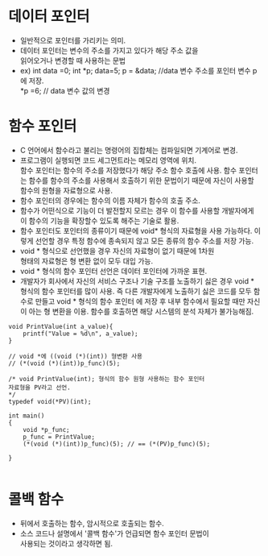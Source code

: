 # 데이터 포인터
- 일반적으로 포인터를 가리키는 의미.<br>
- 데이터 포인터는 변수의 주소를 가지고 있다가 해당 주소 값을<br>
  읽어오거나 변경할 때 사용하는 문법
- ex) int data =0; int *p; data=5; 
  p = &data; //data 변수 주소를 포인터 변수 p에 저장.<br>
  *p =6; // data 변수 값의 변경

# 함수 포인터
- C 언어에서 함수라고 불리는 명령어의 집합체는 컴파일되면 기계어로
  변경. <br>
- 프로그램이 실행되면 코드 세그먼트라는 메모리 영역에 위치.<br>
  함수 포인터는 함수의 주소를 저장했다가 해당 주소 함수 호출에 사용.
  함수 포인터는 함수를 함수의 주소를 사용해서 호출하기 위한 문법이기 때문에 자신이 사용할 함수의 원형을 자료형으로 사용.<br>
- 함수 포인터의 경우에는 함수의 이름 자체가 함수의 호출 주소.<br>
- 함수가 어떤식으로 기능이 더 발전할지 모르는 경우 이 함수를 사용할 
  개발자에게 이 함수의 기능을 확장할수 있도록 해주는 기술로 활용.<br>
- 함수 포인터도 포인터의 종류이기 때문에 void* 형식의 자료형을 사용
  가능하다. 이렇게 선언할 경우 특정 함수에 종속되지 않고 모든 종류의 함수 주소를 저장 가능.
- void * 형식으로 선언했을 경우 자신의 자료형이 없기 때문에 1차원   
  형태의 자료형은 형 변환 없이 모두 대입 가능.
- void * 형식의 함수 포인터 선언은 데이터 포인터에 가까운 표현.
- 개발자가 회사에서 자신의 서비스 구조나 기술 구조를 노출하기 싫은 
  경우 void * 형식의 함수 포인터를 많이 사용. 즉 다른 개발자에게 
  노출하기 싫은 코드를 모두 함수로 만들고 void * 형식의 함수 포인터
  에 저장 후 내부 함수에서 필요할 때만 자신이 아는 형 변환을 이용. 함수를 호출하면 해당 시스템의 분석 자체가 불가능해짐.

```
void PrintValue(int a_value){
    printf("Value = %d\n", a_value);
}

// void *에 ((void (*)(int)) 형변환 사용
// (*(void (*)(int))p_func)(5);

/* void PrintValue(int); 형식의 함수 원형 사용하는 함수 포인터
자료형을 PV라고 선언.
*/
typedef void(*PV)(int);

int main()
{
    void *p_func;
    p_func = PrintValue;
    (*(void (*)(int))p_func)(5); // == (*(PV)p_func)(5);
    
}


```
  
# 콜백 함수
  - 뒤에서 호출하는 함수, 암시적으로 호출되는 함수.
  - 소스 코드나 설명에서 '콜백 함수'가 언급되면 함수 포인터 문법이  
    사용되는 것이라고 생각하면 됨.
